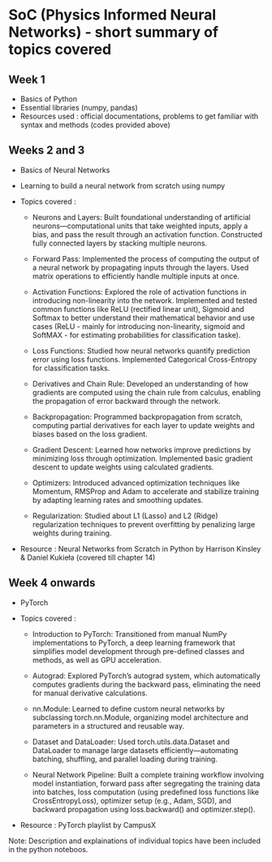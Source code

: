 # SoC (Physics Informed Neural Networks) - short summary of topics covered

## Week 1
* Basics of Python
* Essential libraries (numpy, pandas)
* Resources used : official documentations, problems to get familiar with syntax and methods (codes provided above)

## Weeks 2 and 3
* Basics of Neural Networks
* Learning to build a neural network from scratch using numpy
* Topics covered :
  - Neurons and Layers: Built foundational understanding of artificial neurons—computational units that take weighted inputs, apply a bias, and pass the result through an activation function. Constructed fully connected layers by stacking multiple neurons.

  - Forward Pass: Implemented the process of computing the output of a neural network by propagating inputs through the layers. Used matrix operations to efficiently handle multiple inputs at once.

  - Activation Functions: Explored the role of activation functions in introducing non-linearity into the network. Implemented and tested common functions like ReLU (rectified linear unit), Sigmoid and Softmax to better understand their mathematical behavior and use cases (ReLU - mainly for introducing non-linearity, sigmoid and SoftMAX - for estimating probabilities for classification taske).

  - Loss Functions: Studied how neural networks quantify prediction error using loss functions. Implemented Categorical Cross-Entropy for classification tasks.

  - Derivatives and Chain Rule: Developed an understanding of how gradients are computed using the chain rule from calculus, enabling the propagation of error backward through the network.

  - Backpropagation: Programmed backpropagation from scratch, computing partial derivatives for each layer to update weights and biases based on the loss gradient.
 
  - Gradient Descent: Learned how networks improve predictions by minimizing loss through optimization. Implemented basic gradient descent to update weights using calculated gradients.

  - Optimizers: Introduced advanced optimization techniques like Momentum, RMSProp and Adam to accelerate and stabilize training by adapting learning rates and smoothing updates.

  - Regularization: Studied about L1 (Lasso) and L2 (Ridge) regularization techniques to prevent overfitting by penalizing large weights during training.

* Resource : Neural Networks from Scratch in Python by Harrison Kinsley & Daniel Kukieła (covered till chapter 14)



## Week 4 onwards
* PyTorch
* Topics covered :
  - Introduction to PyTorch: Transitioned from manual NumPy implementations to PyTorch, a deep learning framework that simplifies model development through pre-defined classes and methods, as well as GPU acceleration.

  - Autograd: Explored PyTorch’s autograd system, which automatically computes gradients during the backward pass, eliminating the need for manual derivative calculations.

  - nn.Module: Learned to define custom neural networks by subclassing torch.nn.Module, organizing model architecture and parameters in a structured and reusable way.

  - Dataset and DataLoader: Used torch.utils.data.Dataset and DataLoader to manage large datasets efficiently—automating batching, shuffling, and parallel loading during training.
 
  - Neural Network Pipeline: Built a complete training workflow involving model instantiation, forward pass after segregating the training data into batches, loss computation (using predefined loss functions like CrossEntropyLoss), optimizer setup (e.g., Adam, SGD), and backward propagation using loss.backward() and optimizer.step().

* Resource : PyTorch playlist by CampusX

Note: Description and explainations of individual topics have been included in the python noteboos.
